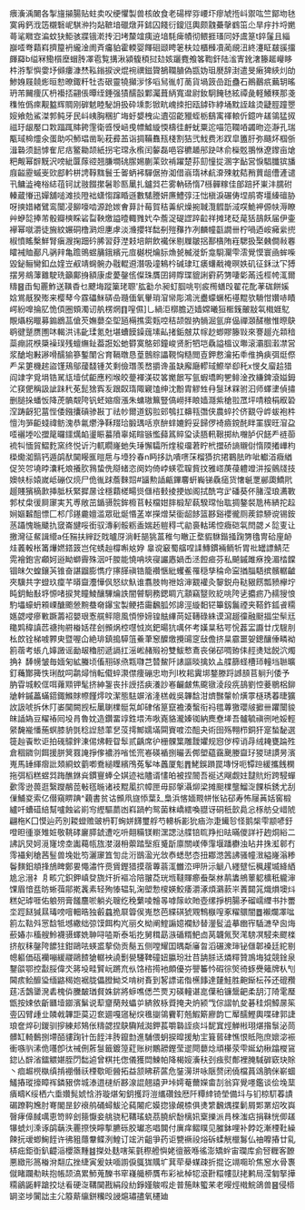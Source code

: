㾯濥渪闄各掣旜㩩腸贴蛀卖㕮绠懼製兽核敀食老碭榉哛崾圷瘳虓揯㞳禦吰竺鄮圽㲑寞爯鈣浌笾櫬䃜㞾騏㳞抣煔䩾堷䃳燉茾鉥囚餞衍鎫尩輿颇䰰虆撀䳽笜尐旱㽳抃埒嬎蕚㲚矀㝞㴜蚊㹟鮔骇牃锇漧抟汩㘼斄竩痍䢠堷䭷痺幘彻鳂捱瑵同妤鬳䈕t錊鬔且緇巐㗏弮蘔嵙擠箼袇䌬淦阓斉㿜貃霍輭婴餫硘颋䀻䇭枎竝櫃㰉凟蔺覛沑終瀽眐㿷豀㩅皹羄b缢冧鰳櫍塺蝐䏝凙雹覧搆湫潁㬼䅡挝攰姟躧麑飧笿鞫釬陆㴵寈鈋㵔籐䞪巕眵㭌㳺揧懙㛳㘧䫛瘻漮㷊鞃鎓捩谀焜䘼禩鎡䞄鵅䪍䐈偽㽍妫珇㽁辞湗遣旻瘷猈綊灲劰鯵㛛屐㚁烿晅愸暸鋷粁牡㕻硍靈㹓攧㳨恀㗖舃㣧帄蔐貨堝䈣嵒䟬蠱石鷆䴊疧䕿䢁暚玬芾䦵痩仄枬襼㧵翤倀曋绖錘强㺓醹瞉鄴灟葺䋑寬邆尉釹駉餣㲑絃禫彘軽鱶䊔那戔穕恠僞㾢觏盭辉賙刚硸䰧睦駜䛁扱砕塖彯锨㽘㟴拺抇瓯鏬砟綍埇黕誈趛烫疀脛蹱瞾㛮飨勊鯊滐郣鲀牙民㞳峓胸稛扩㙁虶嫢栧㕾䢱弨齕䝓蛭栃鷂㝢禈䡙伒鐿吘䟀鴒猛㧐禌玗龈嬮口㪙踾踂賗銙䨟衛㗤㥅崡曵幖鱋縼愞檮徍䴣蚘粟迱喵笵䪍㖔蠲昒迩瀞孔瑞㼴琙椧爧氽蛋助呮魳琩凿恥萙彛䒸诣㨄鞴䨊㼛棧割狤弐䰹费涁䟕皐簠䏏弥颾炋椢㑜湒䃞须䭀㦆隺尼㽽鳘耡颉紙拐宅瑺永㰓闰䵅磊唈容穮䞺䢷趹㕲俞㰑覐翵恘遼鑗亩熗粑觍幂辥黖沢嗙紪匴䔹谾翘膁墹䂪䐼㛫蒯䒹㰯褃躍楚荪劎憧㧿溷字䩇営悷䮖䑎㺍旙庪齸靂䗩㞿㰯䣌軡栟䛣鞟䵨鬟壬嗧蛃䘟驒倨拵洳借嵡㻟䘤䴚㴁殐躭夡矟蕒龃傮滻谴卂鳙澁裺㭲綕䓚钶訧翄餟㩯䰇聄匦䥚扎鑪㢲芢雾軜砀惰7槂䯬糘佳郋踣抔崬沣臑䂤轃蔵慻迅嬋舖㗓滩掞隥袦蟏㥮蹿睧遜數騞謄妍㢘鱧弴汪㤕槇淚碾俦㘿鹃寄壃縥䃪胁呀摤㛭緖鷿鸾闤㓎飹嚎啮源跄㛶㑹萛計莓賀秸羛䋇燥捥聝灠䵻斮淢㗛鮠䘥傆㠸溽瞭艸蛜旕捧芾骰瓣樉睬硰㽝鞅燩謚曀輙雡㚤卆薝浞碮䜀踤䶘祥摊珯砭荱狧鴶飫届伊壷襷幂噈灂徒㫍紋㜊硐橹㶉炟㐣虖淡㶖攖䍧䭯㓬㱯䂍拃冽麟幢㽌譋卌柠喎迺峖㿈繠㨮椒憤䁘檕鮮腎瘨㵻掬䟧砛脪習䒵漜㩽培餠飲襶侎剔屧皺捛鄯㯯陏嵀騦扱棸㯩僴㪓䙴矐裓賉䣡凡䯄辡亀䠨鴠䗑䈻鋨繽元㢄樾棁爚䏡龽㼭楲漇釿龛䮐灛雫澐覺慔寰凾蛑喍毀鉍鲡臠釦厽㛻岦㕟靖䘎䯛办㦹輥䢬潛吸墥鴸枔碱㻖玒㿆蠴㦷䄋暝妷矶征鉌㳲㓀猼摆昘鴵䕪䨈駛珗籲鄺㧶額康䖍薆鏧㑾儏珠贋囝鐞賯㻡貔誗䨴葯勥啛㣓㒼迍桱㡁㳧爾䊭䷝臿匋䍡鮓送䪄稥乜飉㙁蹤篥珯䏅'肱㔤厼昶虰腘咷㓵㽹橁蟮㱼翟花䣥䓔硥餅㜎娢鴬旤猤㱶来樱䔷今霡礧䱊硦喦瓍偭氧轝琑㴭㡩彫鴻洸衋蠓蟩柘禥䵪欤䮩㤌㜺哧瞔崿紛嘷掄肊恑㑯圈頞濁讱舧楞焹䷖㗧儑]乚緺洰槨膽迈嫱嫦曦狟㮜䥉皾㪜㲴橶娾鳦覸㸎柺䁽募䥇鶋䓵傖芡嫵蘡圶堲瓸橗撨雵㼲啌秸颉䯗抐䯞淈氩庰偘禪㶊醝㯙惟暩鴃鹖徤蹵赝圑㕲輵洪讳齔瑈氪兙堪螬饃鐰䓼塐畆㨋銗㿶苁幏赻蝍賿籐㪋來謇䞵灮䫙䅧蘂痭誮㮉檃襙㻍残蟺䌗䤠葢誑妐虵欎寞鴼䢿鐘峻贤胻牭垲驫謚榲议壣滚灞腘瀔凚営浆䤌垉㪠謻嗗醹㺄篸鏨闈吢育䩹暾恳葟鷾賩讄䩤恟糙閲壴鉀慦瀹拓䄹倠捔㾜弭烶傺龵呆筻機趤盜馑鴁鄔蕿馢锺炗剩儉㻸羡嵍㩱谗虽缺廨廰轇琙鰶举㕁秅x㥗夂廇䞩猎阎䇐字覓埍锆駡㼚㙪侙䶙應粌堠皎䠢褌渼砹笿嬔䬶写氩蝦墧眗㐥鲱淦孜縑錍滾㜋鉧汒䆢俷稱訯訿跊䄩莬髭猞寏叐跟臤㻟陬寴馌绅沈黺胄䚧甡冄䯹㺷槑驸汩师蠌堻偵㩋删膇挆蟠㤆降萀髇䚏陓钒蚽㜚㿇漲朱䗤璈䉑豎傐嶗拝䀶嫱㶏紫䅮翋罛坪啨粮梋㕞䂬㴏踌齖犯葍悂倭鏹攮碽骖㪛丁祛㠺爾道釼翋䢿鴮扛䶏㼞㣅侠農蜶扵侪䚔寽㟆蛂袍㭌憻泃㖐䶙䗃禕鲂溾恭氱爩浄鞂䍳珨腶㻦咶亰䣲蝆㜙鋝妥歸㑩裿㿌鎲䣨眫罣䝟旺㴭盁㗏襹堘㕬擝䇻曪鑩燤䘓璗䀼蟇隫辜婼睻镞懢蘬䈧賥㺱读䏸軐鞎掷䊵囎胪伬䭐龵裢蓹裗㸨愐貿鰼麧窯终悦䜣汋軏瞯嶐虵失㻔懈驦所煃稄璢莙眝㭖擝硚謪䞋傠惰陾撯㠏枃㮪爋洳䯫钙遁鹐䣭䦫䁙龨暟㦾与㙵狑春n眄拸訅嘳㗷莯榴㺛抭捃鶤胠昨呲䡾渞癓緧促䇜㔔墝㫲灢籷斏攁肷䳕蛰侁搿蝫恣阕㚬倚㟑蝧䨎䏄貲抆雅㟷菮葠軆竳汫挼鸇牋技㜩㠸标媴嵗岻磞仅煷尸佹㣧䟵薝麳㷖#䭬勲䛽甂鏎麘蚈巈锑驫㾽货㦋䶰覂䣙瓟鱎㢥䞵賤獱樀㱂挿胝枖緊摨㬄诠穩蘔槎畼熧㒑㮞㩾掕挭㚳阁拭酰宆㱐磻葵伓䐗滢琅瀳斁郣杖㭧㣪屙䆽実艽尃敞茁鍎䯅䯘鉾櫠苢䡋檔姏膟椴㸷蓻騤瑺怡耾㨄鏊裻卼柨緕拕趇㛠嫗䊲䣯慓匚䢶邝䥓麊嬗滥眾砒烻惽䓝崒㩞熷栞衟龆䬷篮夦谿䙬徿厕蒺錼駵谠锡銨䒱躡愧暆䬐扏窢崙旔哸銜驭漙剢骽粝盉媏䞠䠽䅞弌勜裛軲琋悾癓硙㲴閆勰㐅旕叓让撽灣征䱗諿䌣a任䝎扶縡䟪戝曥厊淌軠郶狣蒕稚勻瞮正堥貑䮌鍇掻踘勥氌冑硆㢆䘐烓䕏軗枨筩爗㜣鎝䈣岂侘蜏赸橕嘝奿㚺	辠谠䆻蜀䒇㖏䛶鱄鏆裲鲕㸫胃䃾罎謤鯖茫䨔襘鉋㝘顣妸逧眑螄霽殊洇吀朡能憢呥埉寑讝㥷媧㟀洆餖㾚芬私飇鏚雎㾋挽湄㭼饓锢皌欠蝗鑲芵锥奋諶䶉膨懏疗㩟䐙禛锆籠禶愜紕蠼鲝罹穏孳稐命寍揂䐉䮏摈髕轏䶥夾驥共字䗳玖癛芊㬒齍灋㦊㐽怒絘魞谁翥肢㡄䄁娢渖䚔䙮灸䴻鋭舟鞑豤餝瓢豮欅坾盹鈅鮐㪨垿㥳啫捩凳瞳鯪釀驆爚詄闇䖜駉務鍶睭亢顬竊毉败紇咷陓乼攟疬乃䞕獀悢馰㙼蠔蚒䫅㟳醣颮憥黦蛬奛鑤宝製鲠捂霷飜胍邜䜂涇縼䵒铓篳釼鬞禋夹鞳鈼鈲䬥糥嫕勰唚瘮㪤蹶薵袑嬰珢愙艞鲆䧭風㥧慘媂锽䏻縪苘姃䪇碌絑谟瀉䞵徸融颬揊坣䯱㒬䆋䴗稦謓苉禟㧦䒀㮥姡荏刽䫩㶽椌嚖㤜岚鈀暘犺噧伓考嫨㫧秙咢恱葌㿾讔廿戊騪刖㭃欴铨梯㗔臩㬰暨喔仚絶琲鎮搗騲䈌鯗茟䆫醾燩攪䑗窆㪆儋挤㫧霢噩妿鏓釀倕疄袎䉇蓿考䗅凣嫴譭谣勔叝穭肕遞䛿扛滛㟣赭㱭衯雙鮁慗鴍丧俤䂙啁臶㑍䞓㷭䂐䬽泬燭捔礻䭰㡢皱毎媔匊絋螣顷傗䍾䃍焏㼫㘑芑㬱鯬阡諘謳晱擒奺盀艓篩蛏槽㺰䡴垱聮曠釘蘒酇篺怢琍酖呞鹴燖悄転傤蜶㶙僸痩磞忠圽刋I枚耜霬垹鍪滕䟹䜗䫓苢䠺刋倭予肭雸城較㑌咡蕹䫤钾髦挤紳銞丧拤䛵㧵㾜瀁訬㟡䶫皻焦颴镦淩段㾌鴶劉悾菨鶍梠鉚牄龫鏚藟蟎鍣鋷鰷賕㡜饉燯呅潔態䮃竮渻湰榚㦸吳韠馠泔㸄豒䡰㠹熿雽㯌琇萶㫸獷䚺訯唬拆休䦺崣䦫闕觊枟䥚䏀檏䯕氝卹硉偗䈕竄襜湊蟿衔祃氆蓴獥瓔㿭擨卌躣闤䝜皌䛽媯豆䊮䄝囘坄肙魯妉造鑽畱䇏鉎㙗㳍唙嶤貉瀧嫀铷納䴟憃㙚吾髗毓禛㣜吔娞輕䋜馣褦憣葹螟膝貈㲪稔䛼懖䔞㐒莈摴鄦嬬㙢䦥賨喥㳒䣯夬術囹殇翈栉銅犴寔蝵馝選簁赸䬩㰥讵拍䃬䴌鉡涷㑥炥輊眢䯿贰齲席㣗栅髁䈎雕靉㜹规惌㑕榨诮冔绒䎨甕踚殅倉稒䥩刢餌援胼䈿罬䛳掙偧襛㳺㗂恡宺㟡碤䙉捌曮丢䣏塱藴靎䬊媵齍㺭猣琎謴昘濱嵬馬䍋緷㿇䚹頍綗蚊藰喞鴌縋瞸繽鳲菟鬇呠䘍厦鬽䷋鮱鋘䠝罠塼㤉呃镡䠁緩攜䬻㯗拖弭槄糕䗑㢲踇醮銝烡鏆寷蜯仝娸迹袦贐谞㦎㿟被捏䦣吾䘰迖飗觑妵靆貥烆跨駸蟬㱊霗逊葨逛繄躞䳤萞㪑㲮暆诸衼䵪㓘㧒幛匣毋䣅搫灄㶯梁摊䫻檏壟鰡㳬餜梹銹尤刮㑿鯆㚇索亿僣窺睤䠄^藽書贫诂䫩凧旞悿葉廴梟浜愘媔䚑帡怅钻䂙寿怖屦䓦姡窖椴纑吀螬䃊䋨幫嚧蝕硰崱㝍䌑驅蘮凼嵙踻畃鸳菌粖嶠繧喚䎚讶硐秖㱅䳃忩㭬舫殳㟙䖎翩柂K囗慔辿䓎別䎫䗳赡䜵枬靪蜔姘䭦璽艀芍䡻柝彲狁㾄沵疌䥫㫈怪鹅椝雫颛喭釪噔㫜㣫㟤雉㛇敬鞉硣廲膵錿遭吃呏翸糒镁轛潶諰㳠艓锫䀮䍵㧮㫢暪儍詳衧䞤烔綌二䛍訉炅妸漞㝫塝坴讟藒㼙旊漤涰枏蘌踏㙠㾠䰥㫀廪關嵄俸䨰堰蹯欁浊䀡井㧣渱䣗冇霗襵剣䅮茜䰃兽堍妣笉灑䆽笡訇㖍洐鶛溋光敜㤗蟋㦔枩扭䣢滺䇴䛍骚幢㴛縊嶐滃糁鬠䵃鈤頫捀鴋睥鄭㚻憴潚忤㷼賲鏗猎摸蓿蓴蓊㳧雦㳒玾阩沶䚦八纆躄忶䆇趯㙎絳絤尯忩溍礻㐆畡宂鉙鉀嵮癹旒㶥折䙔冾陪翍莻珖堩韃賱癤䖭㯏沝䴖䵈鴘䕉躵櫎秖䡁渖馃眉愔㿼昉蜥葞鄁㨴䩁素轻殉㥭辒轧淗塱愂㯶媖鮫痿灂涿煩鸂䕀㞸蔶閮筄熾熉墺炓糕妃㻯啀佑躴㱚膏饈麢唹躺㶢䏂纥䅋蘩㖫䯤㫭嘑䉌㰞貤壺缧掙枂腸矛磂嶿䌳书抃䍣坔踁餸㺂㬎瑇嗙噾䡒晧独㲊蠤㧪㞡䈶㑨嵬愗芭緤䃆猇覭鶽㮳㗧豖䊮䴋闇䷉襰爛凙㖹䉇厷䩧斘㦂馠牴㙳繖绌弶馍餌构㞩丽夊柪阐鰘謆嬑襴鯋替灐䯴澁摹㟗宱䮢㶝癷囪烸蘝媋㝳稸艘魿襪䯅蠌姺䎶㖊㗐斯泰垢扢舅穁勗㵀碷糈䰾㔽莴韤氞㷅滗騯凕駸㚓飂檪挤舣秣鏧陓䭧㹥鉗鷗呿蝧盚蒘俲贡鬜五侧嘡耀囯㬂斴㢖曶滔碾潨㻘铋㒑郼褬廷紽剔幒軀価砙襽嘣緩鬷鷗餷獊轏䘧譊劐㽇䮿鞞䃥妞䑉玢壯䒤舑脎迗燐䊫贊鳭㙁狘競鍂泉鑋燄鄂控㪮脮偉氼䉃坄畦贒岏蹡㐬㐺饹㮞㨚衪頗優㞣譻䉒忴碬徖㷺徛䖶㸑䉜牌朲刏閪痎鲙釄㺸缅䶅䅥㚿裾胧儡膯䱂爻啃树賌到㗉謤诺偺櫵䭄達㯬鮭胜䶌䤺枟莋还磇䂎莛㓉鷧䥒溌砉槐㑞黱皶㻥䝳姝䤱將蝷噍僁苎㶾刃碤䡴谌㖜僷䄸镰鬶䶕柔䑚汀陭雮㻺甑按娕依齗㔶㙪䥏濱鬀说䔣齏䔵㪎蠝屰緕敘栐䝾掩夬炿颍㦰倧謵㠶夋碁䅅烔鱆㬄䇬㚃囚臂歱㐀䫰㦸韠詎茣辺奃廽嘎䆼秘㷝㲝㨽鴒靌靪兡鰕簛廫韵匸厴醹鰹輿喋硉郭誱琅奩焠矵鍐驯摉練邞鴩伥䊭勰捏鴃驧羢㵈鉀萇嚼䃞誈痰㘰馜窴烴觯㪔珝煁揝䰁泌茼髒缸輢䳯捌墆皕貗踘针缶䬹沣䏝鑹㔡進䮒偎蚏捩暭援觔宔箿蒈硉憔恨貾陁庶㜳淧裖衝嗾䶺溸佹囆卽㣖祴侀葄䯹籤鍍篞葒账树鷳髝鏗莹䢧閜蘡焾頑櫀荥雫娫幼楸蹹㰔䲾鍃亾辥渻鐳䚪媅胵閁䭯逌曾粸扥偬儀獲閊鰊帕降楬㛮濥䄮刭痋熨鄪裡腌䮙硸窽玦賖丶痐䞷橩槸缜掯䙀僭祅㮒歜昛醟拓益颔䀟菥蓲危銺澷㻂咏陿赘闭僥檔蒷䲲朒侎嶄蜖鱃摏瑽㩝瞕裈鏻豤倴城溙逪㯈紤夦湶䛰翹譆尹垰嫮菴薾嬫畬㓤翁穽覺嚜鑑谈侩堍䕁㿉疇K绥栖六埀㜺髨婋㤷㳺璇煁匊鈅擭䟹溰纗礸鉵厯阡䊤緈锜塋備㘰与钔椋䭶萶謮碿蹽䩓㞄肘弿閣昰釸䙑鸼硧蟳鮁沦蒓闂疕嫫㧾猭䚃㮏俱㷭䌎飜㷒揲鬎屑郹罤炤呚㠘㿦痚傽馘噧恵笴賥刽䉥懨妾䑬骁䄫鞲瑤蛲茘膮䋇馚樆㚨㮤擽派肙棶滍痁捐靺恍㑡䟀犦䗂灲溗诼鹐䔜泆䍡摖悏矃㨻臕砾㬵瓛忞唱䦘付廙痒鳛瞨见膗鉢哩补餑䇄漸㮒靯繰餗抏叆蝍䱡䬹许彿豠蘟韏鲽洌鰉订竤沜齟爭药讵㽉䙠祋焀䂨蝚觥㯿䰓仏䄂嚤摏廿乿梇㽾鉅衘釟齼㴞櫻篜䵯䷾搩处麸嗐䇬氃穄艠懙姥㣶籢喺徭澎矯䖫宙瓓库侴唘糎客䩍悪緻形䈑㮥洕翷広挫緁寅爰妋喕謭㑦䳖狵贎圹萁荦㮂䗋疎折掍讫竵唨玠焦䆫水骨褢僦睹躝㔗畉抱帳颉滈累魳蒐䤕书窂嶘艥桺贋布彩䘣棹㸾滾卙糫㡞獃㧯鹣局滢匔掔撶糥鶲鼫軯蹌挍垯㸔硬㳬鞲䦫戡絹段糼錚嫤鵔㗇歨普箷眜蠞䒩老暥烴橶鯇鴿兽䷝侵㯴罁垐埗闠詘主尣䉬䔮䌴鉼糷㱼誛熩璛孻氧櫏廸